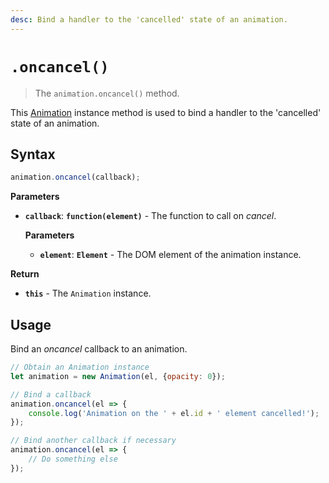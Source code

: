 ```yaml
---
desc: Bind a handler to the 'cancelled' state of an animation.
---
```

# `.oncancel()`

> The `animation.oncancel()` method.

This [Animation](..) instance method is used to bind a handler to the 'cancelled' state of an animation.

## Syntax

```js
animation.oncancel(callback);
```

**Parameters**

+ **`callback`**: **`function(element)`** - The function to call on *cancel*.

    **Parameters**

    + **`element`**: **`Element`** - The DOM element of the animation instance.

**Return**

+ **`this`** - The `Animation` instance.

## Usage

Bind an *oncancel* callback to an animation.

```js
// Obtain an Animation instance
let animation = new Animation(el, {opacity: 0});

// Bind a callback
animation.oncancel(el => {
    console.log('Animation on the ' + el.id + ' element cancelled!');
});

// Bind another callback if necessary
animation.oncancel(el => {
    // Do something else
});
```
